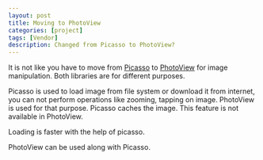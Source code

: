 ```yaml
---
layout: post
title: Moving to PhotoView
categories: [project]
tags: [Vendor]
description: Changed from Picasso to PhotoView?
---
```

It is not like you have to move from [Picasso](https://github.com/square/picasso)  to [PhotoView](https://github.com/chrisbanes/PhotoView) for image manipulation. Both libraries are for different purposes.  

Picasso is used to load image from file system or download it from internet, you can not perform operations like zooming, tapping on image. PhotoView is used for that purpose.
 Picasso caches the image. This feature is not available in PhotoView.
 
 Loading is faster with the help of picasso.  

   PhotoView can be used along with Picasso.

